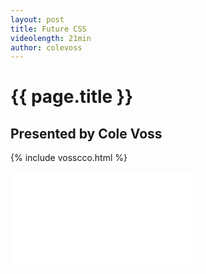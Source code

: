 ```yaml
---
layout: post
title: Future CSS
videolength: 21min
author: colevoss
---
```


# {{ page.title }}

## Presented by Cole Voss

{% include vosscco.html %}

<div class="fluid-width-video-wrapper"><iframe src="//www.youtube.com/embed/pphi9P4dyYk" frameborder="0" allowfullscreen></iframe></div>
